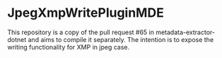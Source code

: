 # JpegXmpWritePluginMDE
This repository is a copy of the pull request #65 in metadata-extractor-dotnet and aims to compile it separately. The intention is to expose the writing functionality for XMP in jpeg case. 
